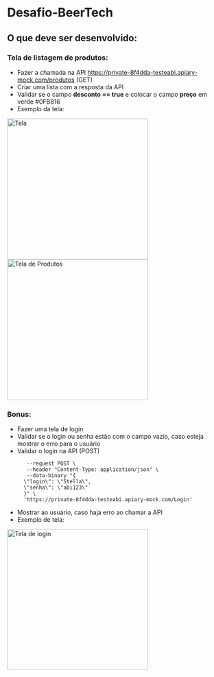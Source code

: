 # Desafio-BeerTech

## O que deve ser desenvolvido:

### Tela de listagem de produtos:
* Fazer a chamada na API https://private-8f4dda-testeabi.apiary-mock.com/produtos (GET)
* Criar uma lista com a resposta da API
* Validar se o campo **desconto == true** e colocar o campo **preço** em verde #0FB816
* Exemplo da tela: 

<img width="328" alt="Tela" src="https://user-images.githubusercontent.com/71178527/99272502-a0f11100-2806-11eb-8dd6-6a7fd38f4118.png">

<img width="328" alt="Tela de Produtos" src="https://user-images.githubusercontent.com/71178527/99272757-edd4e780-2806-11eb-9be7-06974423ae6b.png">



### Bonus:
* Fazer uma tela de login
* Validar se o login ou senha estão com o campo vazio, caso esteja mostrar o erro para o usuário
* Validar o login na API (POST)
  ```curl --include \
     --request POST \
     --header "Content-Type: application/json" \
     --data-binary "{
    \"login\": \"Stella\",
    \"senha\": \"abi123\" 
    }" \
    'https://private-8f4dda-testeabi.apiary-mock.com/Login'
* Mostrar ao usuário, caso haja erro ao chamar a API
* Exemplo de tela:

<img width="328" alt="Tela de login" src="https://user-images.githubusercontent.com/71178527/99273442-ca5e6c80-2807-11eb-92c6-1e18886585b4.png">
